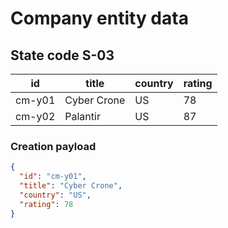 # Company entity data

## State code **S-03**

| id     | title       | country | rating |
| ------ | ----------- | ------- | ------ |
| cm-y01 | Cyber Crone | US      | 78     |
| cm-y02 | Palantir    | US      | 87     |

### Creation payload

```json
{
  "id": "cm-y01",
  "title": "Cyber Crone",
  "country": "US",
  "rating": 78
}
```
